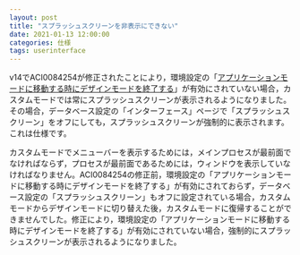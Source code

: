 ```yaml
---
layout: post
title: "スプラッシュスクリーンを非表示にできない"
date: 2021-01-13 12:00:00
categories: 仕様
tags: userinterface
---
```


v14でACI0084254が修正されたことにより，環境設定の「[アプリケーションモードに移動する時にデザインモードを終了する](https://doc.4d.com/4Dv18/4D/18/General-Page.300-4575692.ja.html)」が有効にされていない場合，カスタムモードでは常にスプラッシュスクリーンが表示されるようになりました。その場合，データベース設定の「インターフェース」ページで「スプラッシュスクリーン」をオフにしても，スプラッシュスクリーンが強制的に表示されます。これは仕様です。

カスタムモードでメニューバーを表示するためには，メインプロセスが最前面でなければならず，プロセスが最前面であるためには，ウィンドウを表示していなければなりません。ACI0084254の修正前，環境設定の「アプリケーションモードに移動する時にデザインモードを終了する」が有効にされておらず，データベース設定の「スプラッシュスクリーン」もオフに設定されている場合，カスタムモードからデザインモードに切り替えた後，カスタムモードに復帰することができませんでした。修正により，環境設定の「アプリケーションモードに移動する時にデザインモードを終了する」が有効にされていない場合，強制的にスプラッシュスクリーンが表示されるようになりました。

